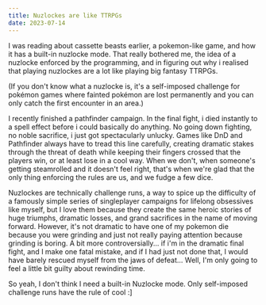 ```yaml
---
title: Nuzlockes are like TTRPGs
date: 2023-07-14
---
```


I was reading about cassette beasts earlier, a pokemon-like game, and how it has a built-in nuzlocke mode. That really bothered me, the idea of a nuzlocke enforced by the programming, and in figuring out why i realised that playing nuzlockes are a lot like playing big fantasy TTRPGs.

(If you don't know what a nuzlocke is, it's a self-imposed challenge for pokémon games where fainted pokémon are lost permanently and you can only catch the first encounter in an area.)

I recently finished a pathfinder campaign. In the final fight, i died instantly to a spell effect before i could basically do anything. No going down fighting, no noble sacrifice, i just got spectacularly unlucky. Games like DnD and Pathfinder always have to tread this line carefully, creating dramatic stakes through the threat of death while keeping their fingers crossed that the players win, or at least lose in a cool way. When we don't, when someone's getting steamrolled and it doesn't feel right, that's when we're glad that the only thing enforcing the rules are us, and we fudge a few dice.

Nuzlockes are technically challenge runs, a way to spice up the difficulty of a famously simple series of singleplayer campaigns for lifelong obsessives like myself, but I love them because they create the same heroic stories of huge triumphs, dramatic losses, and grand sacrifices in the name of moving forward. However, it's not dramatic to have one of my pokemon die because you were grinding and just not really paying attention because grinding is boring. A bit more controversially... if i'm in the dramatic final fight, and I make one fatal mistake, and if I had just not done that, I would have barely rescued myself from the jaws of defeat... Well, I'm only going to feel a little bit guilty about rewinding time.

So yeah, I don't think I need a built-in Nuzlocke mode. Only self-imposed challenge runs have the rule of cool :]